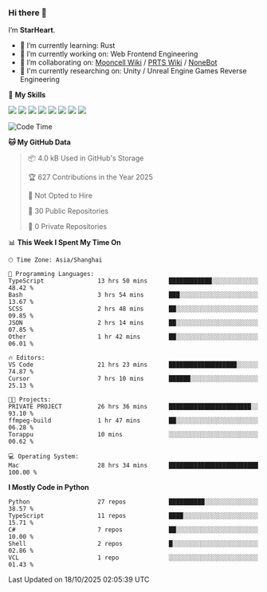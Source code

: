 ### Hi there 👋

I’m **StarHeart**.

- 🌱 I’m currently learning: Rust
- 🔭 I’m currently working on: Web Frontend Engineering
- 👯 I’m collaborating on: [Mooncell Wiki](https://fgo.wiki/) / [PRTS Wiki](http://prts.wiki/) / [NoneBot](https://github.com/nonebot)
- 🔬 I'm currently researching on: Unity / Unreal Engine Games Reverse Engineering

🌟 **My Skills**

![](https://img.shields.io/badge/-Python-3e74a2?style=flat-square&logo=Python&logoColor=fff)
![](https://img.shields.io/badge/-Node.js-339933?style=flat-square&logo=node.js&logoColor=fff)
![](https://img.shields.io/badge/-Vue-4fc08d?style=flat-square&logo=vue.js&logoColor=fff)
![](https://img.shields.io/badge/-React-2d98ce?style=flat-square&logo=React&logoColor=fff)
![](https://img.shields.io/badge/-TypeScript-3178C6?style=flat-square&logo=TypeScript&logoColor=fff)
![](https://img.shields.io/badge/-Docker-2496ED?style=flat-square&logo=Docker&logoColor=fff)
![](https://img.shields.io/badge/-Linux-000000?style=flat-square&logo=Linux&logoColor=fff)
![](https://img.shields.io/badge/-Dotnet-512bd4?style=flat-square&logo=.net&logoColor=fff)

<!--START_SECTION:waka-->
![Code Time](http://img.shields.io/badge/Code%20Time-1%2C828%20hrs%2037%20mins-blue)

**🐱 My GitHub Data** 

> 📦 4.0 kB Used in GitHub's Storage 
 > 
> 🏆 627 Contributions in the Year 2025
 > 
> 🚫 Not Opted to Hire
 > 
> 📜 30 Public Repositories 
 > 
> 🔑 0 Private Repositories 
 > 
📊 **This Week I Spent My Time On** 

```text
🕑︎ Time Zone: Asia/Shanghai

💬 Programming Languages: 
TypeScript               13 hrs 50 mins      ████████████░░░░░░░░░░░░░   48.42 % 
Bash                     3 hrs 54 mins       ███░░░░░░░░░░░░░░░░░░░░░░   13.67 % 
SCSS                     2 hrs 48 mins       ██░░░░░░░░░░░░░░░░░░░░░░░   09.85 % 
JSON                     2 hrs 14 mins       ██░░░░░░░░░░░░░░░░░░░░░░░   07.85 % 
Other                    1 hr 42 mins        ██░░░░░░░░░░░░░░░░░░░░░░░   06.01 % 

🔥 Editors: 
VS Code                  21 hrs 23 mins      ███████████████████░░░░░░   74.87 % 
Cursor                   7 hrs 10 mins       ██████░░░░░░░░░░░░░░░░░░░   25.13 % 

🐱‍💻 Projects: 
PRIVATE PROJECT          26 hrs 36 mins      ███████████████████████░░   93.10 % 
ffmpeg-build             1 hr 47 mins        ██░░░░░░░░░░░░░░░░░░░░░░░   06.28 % 
Torappu                  10 mins             ░░░░░░░░░░░░░░░░░░░░░░░░░   00.62 % 

💻 Operating System: 
Mac                      28 hrs 34 mins      █████████████████████████   100.00 % 
```

**I Mostly Code in Python** 

```text
Python                   27 repos            ██████████░░░░░░░░░░░░░░░   38.57 % 
TypeScript               11 repos            ████░░░░░░░░░░░░░░░░░░░░░   15.71 % 
C#                       7 repos             ██░░░░░░░░░░░░░░░░░░░░░░░   10.00 % 
Shell                    2 repos             █░░░░░░░░░░░░░░░░░░░░░░░░   02.86 % 
VCL                      1 repo              ░░░░░░░░░░░░░░░░░░░░░░░░░   01.43 % 
```




 Last Updated on 18/10/2025 02:05:39 UTC
<!--END_SECTION:waka-->
